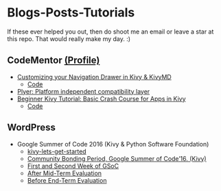 # Blogs-Posts-Tutorials
If these ever helped you out, then do shoot me an email or leave a star at this repo. That would really make my day. :)

## CodeMentor [(Profile)](https://www.codementor.io/kiok46)

-  [Customizing your Navigation Drawer in Kivy & KivyMD](https://www.codementor.io/kiok46/customize-navigation-in-kivy-kivymd-python-q01gm3hid)
    - [Code](https://github.com/kiok46/Blogs-Posts-Tutorials/tree/master/Navigation-tutotial)
-  [Plyer: Platform independent compatibility layer](https://www.codementor.io/kiok46/plyer-platform-independent-compatibility-layer-6bz32colx)
-  [Beginner Kivy Tutorial: Basic Crash Course for Apps in Kivy](https://www.codementor.io/kiok46/beginner-kivy-tutorial-basic-crash-course-for-apps-in-kivy-y2ubiq0gz)
    - [Code](https://github.com/kiok46/Blogs-Posts-Tutorials/tree/master/Basic-App)


## WordPress

-  Google Summer of Code 2016 (Kivy & Python Software Foundation)
    - [kivy-lets-get-started](https://kiok46blog.wordpress.com/2016/03/16/kivy-lets-get-started/)
    - [Community Bonding Period, Google Summer of Code’16. (Kivy)](https://kiok46blog.wordpress.com/2016/06/04/community-bonding-period-google-summer-of-code16-kivy/)
    - [First and Second Week of GSoC](https://kiok46blog.wordpress.com/2016/06/04/first-and-second-week-of-gsoc/)
    - [After Mid-Term Evaluation](https://kiok46blog.wordpress.com/2016/07/19/after-mid-term-evaluation/)
    - [Before End-Term Evaluation](https://kiok46blog.wordpress.com/2016/08/15/before-end-term-evaluation/)